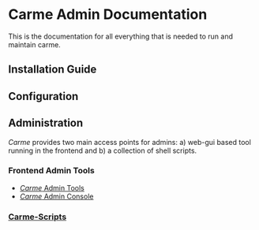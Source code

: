 # Carme Admin Documentation

This is the documentation for all everything that is needed to run and maintain carme.

## Installation Guide

## Configuration

## Administration
*Carme* provides two main access points for admins: a) web-gui based tool running in the frontend and b) a collection of shell scripts.

### Frontend Admin Tools
* [*Carme* Admin Tools](admin-tools.md)
* [*Carme* Admin Console](admin-console.md)


### [Carme-Scripts](Carme-Scripts-Doc/README.md)

